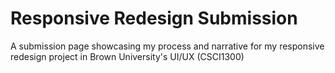 # Responsive Redesign Submission
A submission page showcasing my process and narrative for my responsive redesign project in Brown University's UI/UX (CSCI1300)
